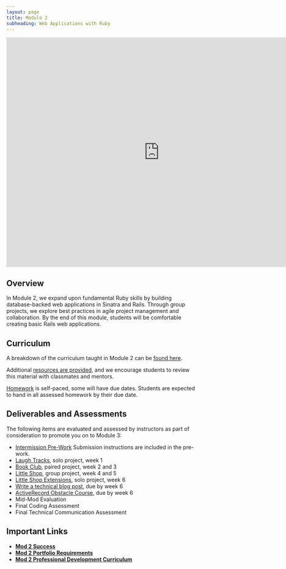 ```yaml
---
layout: page
title: Module 2
subheading: Web Applications with Ruby
---
```


<iframe src="https://calendar.google.com/calendar/embed?mode=week&src=casimircreative.com_rps2hg1nfqjih4rcl3gl6s4lpk%40group.calendar.google.com&ctz=America/Denver" style="border: 0" width="800" height="600" frameborder="0" scrolling="no"></iframe>


## Overview

In Module 2, we expand upon fundamental Ruby skills by building database-backed web applications in Sinatra and Rails. Through group projects, we explore best practices in agile project management and collaboration. By the end of this module, students will be comfortable creating basic Rails web applications.


## Curriculum

A breakdown of the curriculum taught in Module 2 can be [found here](resources/curriculum).

Additional [resources are provided](resources/index.md), and we encourage students to review this material with classmates and mentors.

[Homework](resources/homework) is self-paced, some will have due dates. Students are expected to hand in all assessed homework by their due date.


## Deliverables and Assessments

The following items are evaluated and assessed by instructors as part of consideration to promote you on to Module 3:

* [Intermission Pre-Work](https://github.com/turingschool/intermission-assignments/blob/master/2be/index.markdown) Submission instructions are included in the pre-work.
* [Laugh Tracks](https://github.com/turingschool-projects/LaughTracks), solo project, week 1
* [Book Club](https://github.com/turingschool-projects/BookClub), paired project, week 2 and 3
* [Little Shop](https://github.com/turingschool-projects/little_shop_v2), group project, week 4 and 5
* [Little Shop Extensions](https://github.com/turingschool-projects/little_shop_v2/blob/master/extensions.md), solo project, week 6
* [Write a technical blog post](success/#blog-post), due by week 6
* [ActiveRecord Obstacle Course](misc/active_record_obstacle_course), due by week 6
* Mid-Mod Evaluation
* Final Coding Assessment
* Final Technical Communication Assessment


## Important Links

* [__Mod 2 Success__](./success)
* [__Mod 2 Portfolio Requirements__](./portfolios/portfolio_requirements)
* [__Mod 2 Professional Development Curriculum__](https://github.com/turingschool/career-development-curriculum/tree/master/module_two)
